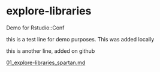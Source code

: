 # explore-libraries
Demo for Rstudio::Conf

this is a test line for demo purposes. This was added locally

this is another line, added on github

[01_explore-libraries_spartan.md](click)